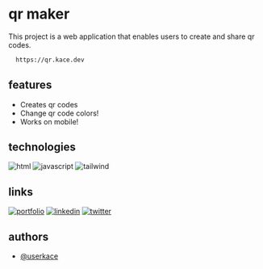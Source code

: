 
# qr maker

This project is a web application that enables users to create and share qr codes. 

```html
  https://qr.kace.dev
```

## features

- Creates qr codes
- Change qr code colors!
- Works on mobile!

## technologies

![html](https://img.shields.io/badge/HTML5-E34F26?style=for-the-badge&logo=html5&logoColor=white)
![javascript](https://img.shields.io/badge/JavaScript-F7DF1E?style=for-the-badge&logo=JavaScript&logoColor=333)
![tailwind](https://img.shields.io/badge/Tailwind_CSS-38B2AC?style=for-the-badge&logo=tailwind-css&logoColor=white)



## links

[![portfolio](https://img.shields.io/badge/my_portfolio-000?style=for-the-badge&logo=ko-fi&logoColor=white)](https://user.kace.dev/)
[![linkedin](https://img.shields.io/badge/linkedin-0A66C2?style=for-the-badge&logo=linkedin&logoColor=white)](https://www.linkedin.com/in/kcspadilla/)
[![twitter](https://img.shields.io/badge/github-1e1e1e?style=for-the-badge&logo=github&logoColor=white)](https://github.com/userkace)

## authors

- [@userkace](https://www.github.com/userkace)

